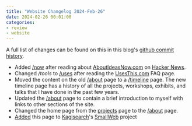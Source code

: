 ```yaml
---
title: "Website Changelog 2024-Feb-26"
date: 2024-02-26 00:01:00
categories:
- review
- website
---
```


A full list of changes can be found on this in this blog's [github commit history](https://github.com/funvill/funvill.github.io).

- Added [/now](/now) after reading about [AboutIdeasNow.com](https://aboutideasnow.com/) on [Hacker News](https://news.ycombinator.com/item?id=39511714).
- Changed _/tools_ to [/uses](/uses) after reading the [UsesThis.com](https://usesthis.com/) FAQ page.
- Moved the content on the old [/about](/about) page to a [/timeline](/timeline) page. The new timeline page has a history of all the projects, workshops, exhibits, and talks that I have done in the past few years.
- Updated the [/about](/about) page to contain a brief introduction to myself with links to other sections of the site.
- Changed the home page from the [projects](/projects/) page to the [/about](/about) page.
- [Added](https://github.com/kagisearch/smallweb/pull/188) this page to [Kagisearch](https://kagi.com/)'s [SmallWeb](https://github.com/kagisearch/smallweb) project
